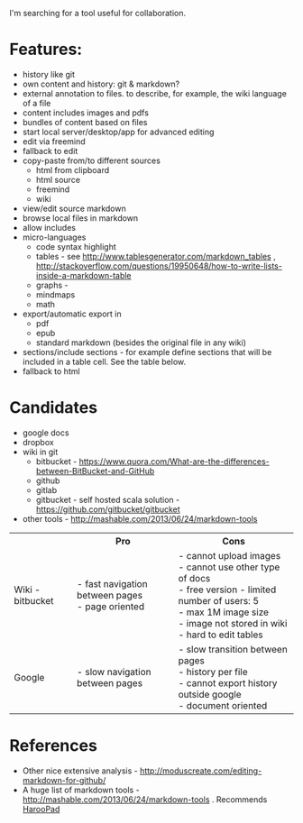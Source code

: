 I'm searching for a tool useful for collaboration.

# Features:
* history like git
* own content and history: git & markdown?
* external annotation to files. to describe, for example, the wiki language of a file
* content includes images and pdfs
* bundles of content based on files
* start local server/desktop/app for advanced editing
* edit via freemind
* fallback to edit
* copy-paste from/to different sources
  * html from clipboard
  * html source
  * freemind
  * wiki
* view/edit source markdown
* browse local files in markdown
* allow includes
* micro-languages
  * code syntax highlight
  * tables - see http://www.tablesgenerator.com/markdown_tables , http://stackoverflow.com/questions/19950648/how-to-write-lists-inside-a-markdown-table
  * graphs - 
  * mindmaps
  * math
* export/automatic export in
  * pdf
  * epub
  * standard markdown (besides the original file in any wiki)
* sections/include sections - for example define sections that will be included in a table cell. See the table below.
* fallback to html

# Candidates
* google docs
* dropbox
* wiki in git
  * bitbucket - https://www.quora.com/What-are-the-differences-between-BitBucket-and-GitHub
  * github
  * gitlab
  * gitbucket - self hosted scala solution - https://github.com/gitbucket/gitbucket
* other tools - http://mashable.com/2013/06/24/markdown-tools

<table class="tg">
  <tr>
    <th class="tg-031e"></th>
    <th class="tg-031e">Pro</th>
    <th class="tg-031e">Cons</th>
  </tr>
  <tr>
    <td class="tg-031e">Wiki - bitbucket</td>
    <td class="tg-031e">- fast navigation between pages<br>- page oriented</td>
    <td class="tg-031e">- cannot upload images<br>- cannot use other type of docs<br>- free version - limited number of users: 5<br>- max 1M image size<br>- image not stored in wiki<br>- hard to edit tables</td>
  </tr>
  <tr>
    <td class="tg-031e">Google</td>
    <td class="tg-031e">- slow navigation between pages<br></td>
    <td class="tg-031e">- slow transition between pages<br>- history per file<br>- cannot export history outside google<br>- document oriented</td>
  </tr>
</table>

# References
* Other nice extensive analysis - http://moduscreate.com/editing-markdown-for-github/
* A huge list of markdown tools - http://mashable.com/2013/06/24/markdown-tools . Recommends [HarooPad](http://pad.haroopress.com/)
